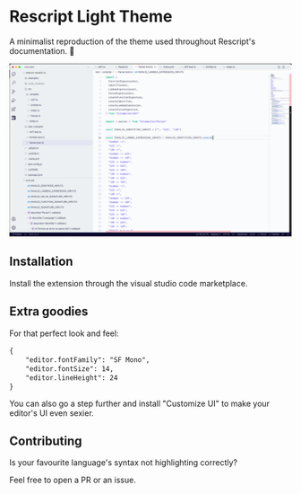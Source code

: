 # Rescript Light Theme

A minimalist reproduction of the theme used throughout Rescript's documentation. 🤍

![Screenshot](./assets/rlt.png)

## Installation

Install the extension through the visual studio code marketplace.

## Extra goodies

For that perfect look and feel:

```
{
    "editor.fontFamily": "SF Mono",
    "editor.fontSize": 14,
    "editor.lineHeight": 24
}
```

You can also go a step further and install "Customize UI" to make your editor's UI even sexier.

## Contributing

Is your favourite language's syntax not highlighting correctly?

Feel free to open a PR or an issue.
